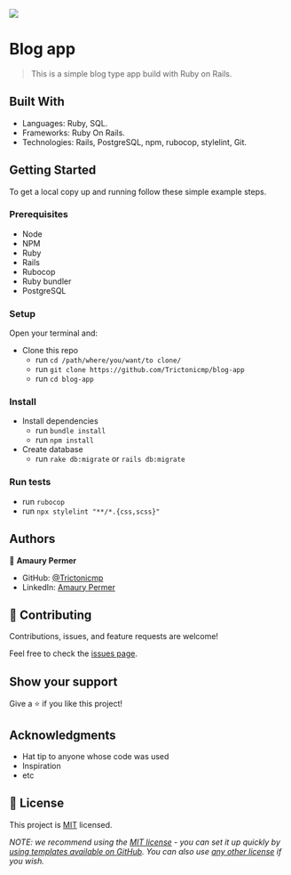 ![](https://img.shields.io/badge/Microverse-blueviolet)

# Blog app

> This is a simple blog type app build with Ruby on Rails.


## Built With

- Languages: Ruby, SQL.
- Frameworks: Ruby On Rails.
- Technologies: Rails, PostgreSQL, npm, rubocop, stylelint, Git.


## Getting Started

To get a local copy up and running follow these simple example steps.

### Prerequisites
- Node
- NPM
- Ruby
- Rails
- Rubocop
- Ruby bundler
- PostgreSQL

### Setup
Open your terminal and:
- Clone this repo
  - run ```cd /path/where/you/want/to clone/```
  - run ```git clone https://github.com/Trictonicmp/blog-app```
  - run ```cd blog-app```
  
### Install
- Install dependencies
  - run ```bundle install```
  - run ```npm install```
- Create database  
  - run ```rake db:migrate``` or ```rails db:migrate```


### Run tests
- run ```rubocop```
- run ```npx stylelint "**/*.{css,scss}"```


## Authors

👤 **Amaury Permer**

- GitHub: [@Trictonicmp](https://github.com/Trictonicmp)
- LinkedIn: [Amaury Permer](https://linkedin.com/in/amaury-permer)



## 🤝 Contributing

Contributions, issues, and feature requests are welcome!

Feel free to check the [issues page](../../issues/).

## Show your support

Give a ⭐️ if you like this project!

## Acknowledgments

- Hat tip to anyone whose code was used
- Inspiration
- etc

## 📝 License

This project is [MIT](./MIT.md) licensed.

_NOTE: we recommend using the [MIT license](https://choosealicense.com/licenses/mit/) - you can set it up quickly by [using templates available on GitHub](https://docs.github.com/en/communities/setting-up-your-project-for-healthy-contributions/adding-a-license-to-a-repository). You can also use [any other license](https://choosealicense.com/licenses/) if you wish._
